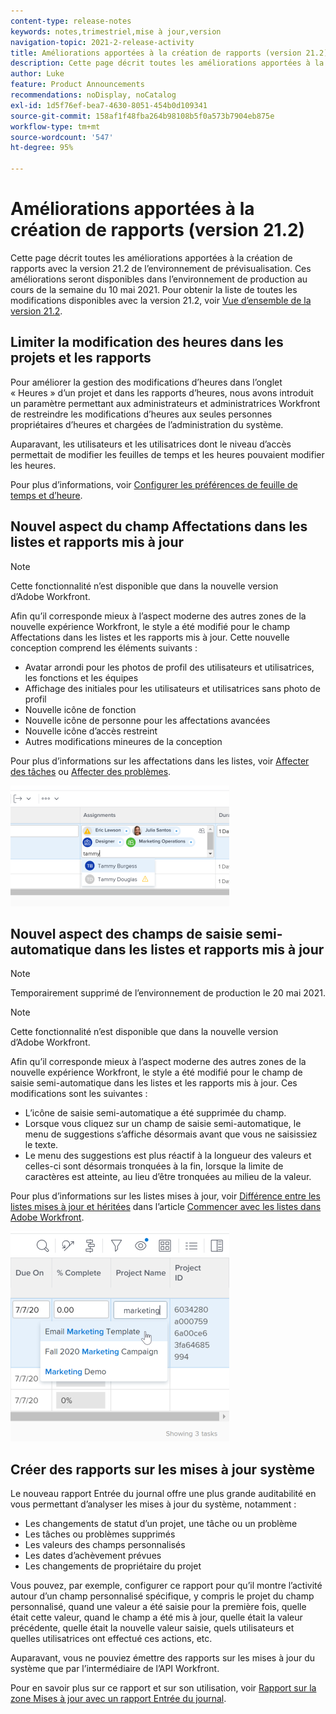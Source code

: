 ```yaml
---
content-type: release-notes
keywords: notes,trimestriel,mise à jour,version
navigation-topic: 2021-2-release-activity
title: Améliorations apportées à la création de rapports (version 21.2)
description: Cette page décrit toutes les améliorations apportées à la création de rapports avec la version 21.2 de l’environnement de prévisualisation. Ces améliorations seront disponibles dans l’environnement de production au cours de la semaine du 10 mai 2021. Pour obtenir la liste de toutes les modifications disponibles avec la version 21.2, voir Vue d’ensemble de la version 21.2.
author: Luke
feature: Product Announcements
recommendations: noDisplay, noCatalog
exl-id: 1d5f76ef-bea7-4630-8051-454b0d109341
source-git-commit: 158af1f48fba264b98108b5f0a573b7904eb875e
workflow-type: tm+mt
source-wordcount: '547'
ht-degree: 95%

---
```


# Améliorations apportées à la création de rapports (version 21.2)

Cette page décrit toutes les améliorations apportées à la création de rapports avec la version 21.2 de l’environnement de prévisualisation. Ces améliorations seront disponibles dans l’environnement de production au cours de la semaine du 10 mai 2021. Pour obtenir la liste de toutes les modifications disponibles avec la version 21.2, voir [Vue d’ensemble de la version 21.2](../../../product-announcements/product-releases/21.2-release-activity/21-2-release-overview.md).

## Limiter la modification des heures dans les projets et les rapports

Pour améliorer la gestion des modifications d’heures dans l’onglet « Heures » d’un projet et dans les rapports d’heures, nous avons introduit un paramètre permettant aux administrateurs et administratrices Workfront de restreindre les modifications d’heures aux seules personnes propriétaires d’heures et chargées de l’administration du système.

Auparavant, les utilisateurs et les utilisatrices dont le niveau d’accès permettait de modifier les feuilles de temps et les heures pouvaient modifier les heures.

Pour plus d’informations, voir [Configurer les préférences de feuille de temps et d’heure](../../../administration-and-setup/set-up-workfront/configure-timesheets-schedules/timesheet-and-hour-preferences.md).

## Nouvel aspect du champ Affectations dans les listes et rapports mis à jour

>[!NOTE]
>
>Cette fonctionnalité n’est disponible que dans la nouvelle version d’Adobe Workfront.

Afin qu’il corresponde mieux à l’aspect moderne des autres zones de la nouvelle expérience Workfront, le style a été modifié pour le champ Affectations dans les listes et les rapports mis à jour. Cette nouvelle conception comprend les éléments suivants :

* Avatar arrondi pour les photos de profil des utilisateurs et utilisatrices, les fonctions et les équipes
* Affichage des initiales pour les utilisateurs et utilisatrices sans photo de profil
* Nouvelle icône de fonction
* Nouvelle icône de personne pour les affectations avancées
* Nouvelle icône d’accès restreint
* Autres modifications mineures de la conception

Pour plus d’informations sur les affectations dans les listes, voir [Affecter des tâches](../../../manage-work/tasks/assign-tasks/assign-tasks.md) ou [Affecter des problèmes](../../../manage-work/issues/manage-issues/assign-issues.md).

![](assets/assignments-updates-350x193.png)

## Nouvel aspect des champs de saisie semi-automatique dans les listes et rapports mis à jour

>[!NOTE]
>
>Temporairement supprimé de l’environnement de production le 20 mai 2021.

>[!NOTE]
>
>Cette fonctionnalité n’est disponible que dans la nouvelle version d’Adobe Workfront.

Afin qu’il corresponde mieux à l’aspect moderne des autres zones de la nouvelle expérience Workfront, le style a été modifié pour le champ de saisie semi-automatique dans les listes et les rapports mis à jour. Ces modifications sont les suivantes :

* L’icône de saisie semi-automatique a été supprimée du champ.
* Lorsque vous cliquez sur un champ de saisie semi-automatique, le menu de suggestions s’affiche désormais avant que vous ne saisissiez le texte.
* Le menu des suggestions est plus réactif à la longueur des valeurs et celles-ci sont désormais tronquées à la fin, lorsque la limite de caractères est atteinte, au lieu d’être tronquées au milieu de la valeur.

Pour plus d’informations sur les listes mises à jour, voir [Différence entre les listes mises à jour et héritées](../../../workfront-basics/navigate-workfront/use-lists/view-items-in-a-list.md#updated) dans l’article [Commencer avec les listes dans Adobe Workfront](../../../workfront-basics/navigate-workfront/use-lists/view-items-in-a-list.md).

![](assets/typeahead-updates-350x336.png)

## Créer des rapports sur les mises à jour système

Le nouveau rapport Entrée du journal offre une plus grande auditabilité en vous permettant d’analyser les mises à jour du système, notamment :

* Les changements de statut d’un projet, une tâche ou un problème
* Les tâches ou problèmes supprimés
* Les valeurs des champs personnalisés
* Les dates d’achèvement prévues
* Les changements de propriétaire du projet

Vous pouvez, par exemple, configurer ce rapport pour qu’il montre l’activité autour d’un champ personnalisé spécifique, y compris le projet du champ personnalisé, quand une valeur a été saisie pour la première fois, quelle était cette valeur, quand le champ a été mis à jour, quelle était la valeur précédente, quelle était la nouvelle valeur saisie, quels utilisateurs et quelles utilisatrices ont effectué ces actions, etc.

Auparavant, vous ne pouviez émettre des rapports sur les mises à jour du système que par l’intermédiaire de l’API Workfront.

Pour en savoir plus sur ce rapport et sur son utilisation, voir [Rapport sur la zone Mises à jour avec un rapport Entrée du journal](../../../reports-and-dashboards/reports/creating-and-managing-reports/create-journal-entry-report.md).

